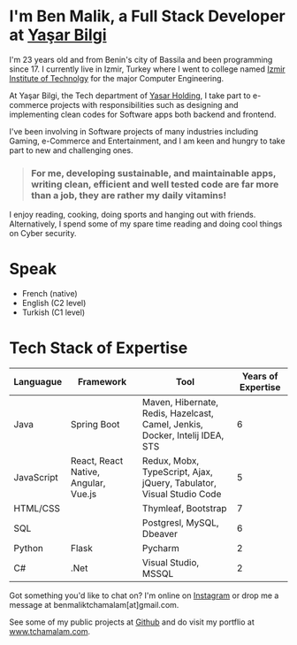 # I'm Ben Malik, a Full Stack Developer at <a href="https://eng.yasarbilgi.com.tr/" target="_blank">Yaşar Bilgi</a>

I'm 23 years old and from Benin's city of Bassila and been programming since 17. I currently live in Izmir, Turkey where I went to college named 
<a href="https://en.iyte.edu.tr" target="_blank">Izmir Institute of Technolgy</a>
for the major Computer Engineering.

At Yaşar Bilgi, the Tech department of <a href="https://yasar.com.tr/en/" target="_blank">Yasar Holding</a>, I take part to e-commerce projects with responsibilities such as
designing and implementing clean codes for Software apps both backend and frontend.

I've been involving in Software projects of many industries including Gaming, e-Commerce and Entertainment, and I am keen and hungry to take part to new and challenging ones.

> ### For me, developing sustainable, and maintainable apps, writing clean, efficient and well tested code are far more than a job, they are rather my daily vitamins!

I enjoy reading, cooking, doing sports and hanging out with friends. Alternatively, I spend some of my spare time reading and doing cool things on Cyber security.

  
# Speak
* French (native) 
* English (C2 level)
* Turkish (C1 level)


# Tech Stack of Expertise

 
 Languague  | Framework | Tool | Years of Expertise
 ------------|----------|---------- | ----------
Java  | Spring Boot | Maven, Hibernate, Redis, Hazelcast, Camel, Jenkis, Docker, Intelij IDEA, STS | 6
JavaScript  | React, React Native, Angular, Vue.js | Redux, Mobx, TypeScript, Ajax, jQuery, Tabulator, Visual Studio Code | 5
HTML/CSS| | Thymleaf, Bootstrap | 7
 SQL | | Postgresl, MySQL, Dbeaver | 6
 Python| Flask | Pycharm | 2
C#| .Net | Visual Studio, MSSQL | 2


Got something you'd like to chat on? I'm online on [Instagram](https://www.instagram.com/benmalik_/) or drop me a message at benmaliktchamalam[at]gmail.com.

See some of my public projects at [Github](https://github.com/ben-malik) and do visit my portflio at <a href="https://tchamalam.com" target="_blank">www.tchamalam.com</a>.
